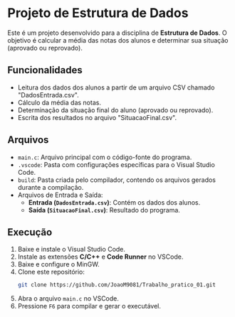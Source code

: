 # Projeto de Estrutura de Dados

Este é um projeto desenvolvido para a disciplina de **Estrutura de Dados**. O objetivo é calcular a média das notas dos alunos e determinar sua situação (aprovado ou reprovado).

## Funcionalidades
- Leitura dos dados dos alunos a partir de um arquivo CSV chamado "DadosEntrada.csv".
- Cálculo da média das notas.
- Determinação da situação final do aluno (aprovado ou reprovado).
- Escrita dos resultados no arquivo "SituacaoFinal.csv".

## Arquivos
- `main.c`: Arquivo principal com o código-fonte do programa.
- `.vscode`: Pasta com configurações específicas para o Visual Studio Code.
- `build`: Pasta criada pelo compilador, contendo os arquivos gerados durante a compilação.
- Arquivos de Entrada e Saída:
    - **Entrada (`DadosEntrada.csv`)**: Contém os dados dos alunos.
    - **Saída (`SituacaoFinal.csv`)**: Resultado do programa.

## Execução
1. Baixe e instale o Visual Studio Code.
2. Instale as extensões **C/C++** e **Code Runner** no VSCode.
3. Baixe e configure o MinGW.
4. Clone este repositório:
    ```bash
    git clone https://github.com/JoaoM9081/Trabalho_pratico_01.git
    ```
5. Abra o arquivo `main.c` no VSCode.
6. Pressione `F6` para compilar e gerar o executável.